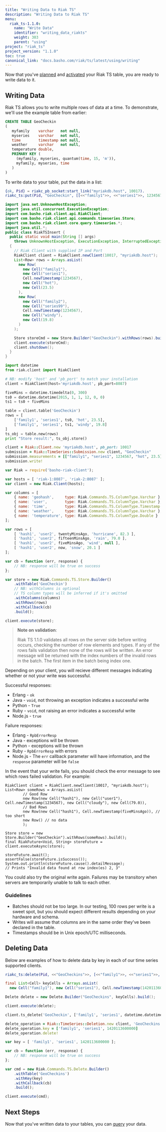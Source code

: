 ```yaml
---
title: "Writing Data to Riak TS"
description: "Writing Data to Riak TS"
menu:
  riak_ts-1.1.0:
    name: "Write Data"
    identifier: "writing_data_riakts"
    weight: 303
    parent: "using"
project: "riak_ts"
project_version: "1.1.0"
toc: true
canonical_link: "docs.basho.com/riak/ts/latest/using/writing"
---
```


[activating]: ../activating/
[planning]: ../planning/
[querying]: ../querying/


Now that you've [planned][planning] and [activated][activating] your Riak TS table, you are ready to write data to it.


## Writing Data

Riak TS allows you to write multiple rows of data at a time. To demonstrate, we'll use the example table from earlier:

```sql
CREATE TABLE GeoCheckin
(
   myfamily    varchar   not null,
   myseries    varchar   not null,
   time        timestamp not null,
   weather     varchar   not null,
   temperature double,
   PRIMARY KEY (
     (myfamily, myseries, quantum(time, 15, 'm')),
     myfamily, myseries, time
   )
)
```

To write data to your table, put the data in a list:


```erlang
{ok, Pid} = riakc_pb_socket:start_link("myriakdb.host", 10017).
riakc_ts:put(Pid, "GeoCheckin", [[<<"family1">>, <<"series1">>, 1234567, <<"hot">>, 23.5], [<<"family2">>, <<"series99">>, 1234567, <<"windy">>, 19.8]]).
```

```java
import java.net.UnknownHostException;
import java.util.concurrent.ExecutionException;
import com.basho.riak.client.api.RiakClient;
import com.basho.riak.client.api.commands.timeseries.Store;
import com.basho.riak.client.core.query.timeseries.*;
import java.util.*;
public class RiakTSInsert {
  public static void main(String [] args) 
    throws UnknownHostException, ExecutionException, InterruptedException
  { 
    // Riak Client with supplied IP and Port 
    RiakClient client = RiakClient.newClient(10017, "myriakdb.host"); 
    List<Row> rows = Arrays.asList(
      new Row(
        new Cell("family1"), 
        new Cell("series1"), 
        Cell.newTimestamp(1234567), 
        new Cell("hot"), 
        new Cell(23.5)
      ), 
      new Row(
        new Cell("family2"), 
        new Cell("series99"), 
        Cell.newTimestamp(1234567), 
        new Cell("windy"), 
        new Cell(19.8)
      )
    ); 

    Store storeCmd = new Store.Builder("GeoCheckin").withRows(rows).build(); 
    client.execute(storeCmd); 
    client.shutdown(); 
  }
}
```

```python
import datetime
from riak.client import RiakClient

# NB: modify 'host' and 'pb_port' to match your installation
client = RiakClient(host='myriakdb.host', pb_port=8087)

fiveMins = datetime.timedelta(0, 300)
ts0 = datetime.datetime(2015, 1, 1, 12, 0, 0)
ts1 = ts0 + fiveMins

table = client.table('GeoCheckin')
rows = [
    ['family1', 'series1', ts0, 'hot', 23.5],
    ['family1', 'series1', ts1, 'windy', 19.8]
]
ts_obj = table.new(rows)
print "Store result:", ts_obj.store()
```

```ruby
client = Riak::Client.new 'myriakdb.host', pb_port: 10017
submission = Riak::TimeSeries::Submission.new client, "GeoCheckin"
submission.measurements = [["family1", "series1", 1234567, "hot", 23.5], ["family2", "series99", 1234567, "windy", 19.8]]
submission.write!
```

```javascript
var Riak = require('basho-riak-client');

var hosts = [ 'riak-1:8087', 'riak-2:8087' ];
var client = new Riak.Client(hosts);

var columns = [
    { name: 'geohash',     type: Riak.Commands.TS.ColumnType.Varchar },
    { name: 'user',        type: Riak.Commands.TS.ColumnType.Varchar },
    { name: 'time',        type: Riak.Commands.TS.ColumnType.Timestamp },
    { name: 'weather',     type: Riak.Commands.TS.ColumnType.Varchar },
    { name: 'temperature', type: Riak.Commands.TS.ColumnType.Double }
];

var rows = [
    [ 'hash1', 'user2', twentyMinsAgo, 'hurricane', 82.3 ],
    [ 'hash1', 'user2', fifteenMinsAgo, 'rain', 79.0 ],
    [ 'hash1', 'user2', fiveMinsAgo, 'wind', null ],
    [ 'hash1', 'user2', now, 'snow', 20.1 ]
];

var cb = function (err, response) {
    // NB: response will be true on success
};

var store = new Riak.Commands.TS.Store.Builder()
    .withTable('GeoCheckin')
    // NB: withColumns is optional
    // TS column types will be inferred if it's omitted
    .withColumns(columns)
    .withRows(rows)
    .withCallback(cb)
    .build();

client.execute(store);
```

>**Note on validation**:
>
>Riak TS 1.1.0 validates all rows on the server side before writing occurs, checking the number of row elements and types. If any of the rows fails validation then none of the rows will be written.  An error message will be returned with the index numbers of the invalid rows in the batch. The first item in the batch being index one.

Depending on your client, you will recieve different messages indicating whether or not your write was successful. 

Successful responses:

* Erlang - `ok`
* Java - `void`, not throwing an exception indicates a successful write
* Python - `True`
* Ruby - `void`, not raising an error indicates a successful write
* Node.js - `true`

Failure responses: 

* Erlang - `RpbErrorResp`
* Java - exceptions will be thrown 
* Python - exceptions will be thrown
* Ruby - `RpbErrorResp` with errors
* Node.js - The `err` callback parameter will have information, and the `response` parameter will be `false`

In the event that your write fails, you should check the error message to see which rows failed validation. For example:

```
RiakClient client = RiakClient.newClient(10017, "myriakdb.host"); 
List<Row> someRows = Arrays.asList(
        // Good Row
        new Row(new Cell("hash1"), new Cell("user1"), Cell.newTimestamp(1234567), new Cell("cloudy"), new Cell(79.0)),
        // Bad Rows
        new Row(new Cell("hash1"), Cell.newTimestamp(fiveMinsAgo)), // too short
        new Row() // no data
        );

Store store = new Store.Builder("GeoCheckin").withRows(someRows).build();
final RiakFuture<Void, String> storeFuture = client.executeAsync(store);

storeFuture.await();
assertFalse(storeFuture.isSuccess());
System.out.println(storeFuture.cause().detailMessage);
// Prints "Invalid data found at row index(es) 2, 3"
```

You could also try the original write again. Failures may be transitory when servers are temporarily unable to talk to each other.


### Guidelines

* Batches should not be too large. In our testing, 100 rows per write is a sweet spot, but you should expect different results depending on your hardware and schema.
* Writes will assume that columns are in the same order they've been declared in the table.
* Timestamps should be in Unix epoch/UTC milliseconds.


## Deleting Data

Below are examples of how to delete data by key in each of our time series supported clients.

```erlang
riakc_ts:delete(Pid, <<"GeoCheckins">>, [<<"family1">>, <<"series1">>, 1420113600000]).
```

```java
final List<Cell> keyCells = Arrays.asList(
  new Cell("family1"), new Cell("series1"), Cell.newTimestamp(1420113600000));

Delete delete = new Delete.Builder("GeoCheckins", keyCells).build();

client.execute(delete);
```

```python
client.ts_delete('GeoCheckin', ['family1', 'series1', datetime.datetime(2015, 1, 1, 12, 0, 0)])
```

```ruby
delete_operation = Riak::TimeSeries::Deletion.new client, 'GeoCheckins'
delete_operation.key = ['family1', 'series1', 1420113600000]
delete_operation.delete!
```

```javascript
var key = [ 'family1', 'series1', 1420113600000 ];

var cb = function (err, response) {
    // NB: response will be true on success
};

var cmd = new Riak.Commands.TS.Delete.Builder()
    .withTable('GeoCheckins')
    .withKey(key)
    .withCallback(cb)
    .build();

client.execute(cmd);
```

## Next Steps

Now that you've written data to your tables, you can [query][querying] your data.
